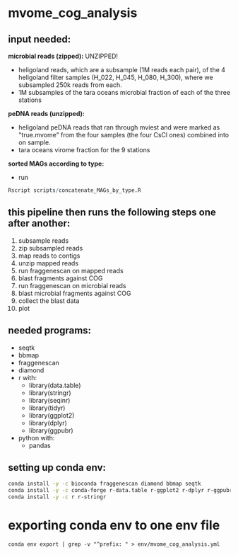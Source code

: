 # mvome_cog_analysis
## input needed:
**microbial reads (zipped):**
UNZIPPED!
- heligoland reads, which are a subsample (1M reads each pair), of the 4 heligoland filter samples (H_022, H_045, H_080, H_300), where we subsampled 250k reads from each.
- 1M subsamples of the tara oceans microbial fraction of each of the three stations


**peDNA reads (unzipped):**
- heligoland peDNA reads that ran through mviest and were marked as "true.mvome" from the four samples (the four CsCl ones) combined into on sample.
- tara oceans virome fraction for the 9 stations


**sorted MAGs according to type:**
- run
```R
Rscript scripts/concatenate_MAGs_by_type.R
```

## this pipeline then runs the following steps one after another:
1. subsample reads
2. zip subsampled reads
3. map reads to contigs
4. unzip mapped reads
5. run fraggenescan on mapped reads
6. blast fragments against COG
7. run fraggenescan on microbial reads
8. blast microbial fragments against COG
9. collect the blast data
10. plot

## needed programs:
- seqtk
- bbmap
- fraggenescan
- diamond
- r with:
	- library(data.table)
	- library(stringr)
	- library(seqinr)
	- library(tidyr)
	- library(ggplot2)
	- library(dplyr)
	- library(ggpubr)
- python with:
	- pandas

## setting up conda env:
```bash
conda install -y -c bioconda fraggenescan diamond bbmap seqtk
conda install -y -c conda-forge r-data.table r-ggplot2 r-dplyr r-ggpubr
conda install -y -c r r-stringr
```

# exporting conda env to one env file
```
conda env export | grep -v "^prefix: " > env/mvome_cog_analysis.yml
```

